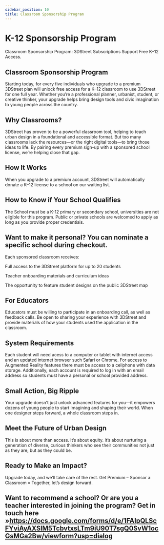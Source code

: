 ```yaml
---
sidebar_position: 10
title: Classroom Sponsorship Program
---
```


# K-12 Sponsorship Program  

Classroom Sponsorship Program: 3DStreet Subscriptions Support Free K–12 Access.

## Classroom Sponsorship Program
Starting today, for every five individuals who upgrade to a premium 3DStreet plan will unlock free access for a K–12 classroom to use 3DStreet for one full year.
Whether you’re a professional planner, urbanist, student, or creative thinker, your upgrade helps bring design tools and civic imagination to young people across the country.

## Why Classrooms?
3DStreet has proven to be a powerful classroom tool, helping to teach urban design in a foundational and accessible format.
But too many classrooms lack the resources—or the right digital tools—to bring those ideas to life. By pairing every premium sign-up with a sponsored school license, we’re helping close that gap.

## How It Works
When you upgrade to a premium account, 3DStreet will automatically donate a K–12 license to a school on our waiting list.

## How to Know if Your School Qualifies 
The School must be a K-12 primary or secondary school, universities are not eligible for this program. Public or private schools are welcomed to apply as long as you provide proper credentials. 

## Want to make it personal? You can nominate a specific school during checkout.


Each sponsored classroom receives:


Full access to the 3DStreet platform for up to 20 students


Teacher onboarding materials and curriculum ideas


The opportunity to feature student designs on the public 3DStreet map

## For Educators
Educators must be willing to participate in an onboarding call, as well as feedback calls. Be open to sharing your experience with 3DStreet and provide materials of how your students used the application in the classroom. 

## System Requirements
Each student will need acess to a computer or tablet with internet access and an updated internet browser such Safari or Chrome. For access to Augmented Reality features there must be access to a cellphone with data storage. Additionally, each account is required to log in with an email address so students must have a personal or school provided address. 

## Small Action, Big Ripple
Your upgrade doesn’t just unlock advanced features for you—it empowers dozens of young people to start imagining and shaping their world.
When one designer steps forward, a whole classroom steps in.

## Meet the Future of Urban Design
This is about more than access. It’s about equity. It’s about nurturing a generation of diverse, curious thinkers who see their communities not just as they are, but as they could be.

## Ready to Make an Impact?
Upgrade today, and we’ll take care of the rest.
Get Premium – Sponsor a Classroom »
Together, let’s design forward.

## Want to recommend a school? Or are you a teacher interested in joining the program? Get in touch here »https://docs.google.com/forms/d/e/1FAIpQLScFYviAyAXSlM5TcbvtxsLTm9iU90T7sgQ0SvW1ocGsMGa2Bw/viewform?usp=dialog 
